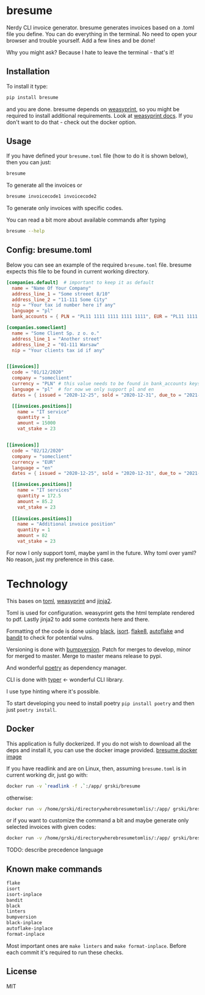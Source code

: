 # bresume
Nerdy CLI invoice generator. bresume generates invoices based on a .toml file you define.
You can do everything in the terminal. No need to open your browser and trouble yourself. Add a few lines and be done! 

Why you might ask? Because I hate to leave the terminal - that's it!

## Installation
To install it type:
```bash
pip install bresume
```
and you are done. bresume depends on [weasyprint](https://github.com/Kozea/WeasyPrint/), so you might be required to install additional requirements. Look at [weasyprint docs](https://weasyprint.readthedocs.io/en/stable/).
If you don't want to do that - check out the docker option.

## Usage
If you have defined your `bresume.toml` file (how to do it is shown below), then you can just:
```bash
bresume
```
To generate all the invoices or
```bash
bresume invoicecode1 invoicecode2
```
To generate only invoices with specific codes.

You can read a bit more about available commands after typing
```bash
bresume --help
```

## Config: bresume.toml
Below you can see an example of the required `bresume.toml` file.
bresume expects this file to be found in current working directory.

``` toml
[companies.default]  # important to keep it as default 
  name = "Name Of Your Company"
  address_line_1 = "Some streeet 8/10"
  address_line_2 = "11-111 Some City"
  nip = "Your tax id number here if any"
  language = "pl"
  bank_accounts = { PLN = "PL11 1111 1111 1111 1111", EUR = "PL11 1111 1111 1111 1111" }

[companies.someclient]
  name = "Some Client Sp. z o. o."
  address_line_1 = "Another street"
  address_line_2 = "01-111 Warsaw"
  nip = "Your clients tax id if any"


[[invoices]]
  code = "01/12/2020"
  company = "someclient"
  currency = "PLN" # this value needs to be found in bank_accounts keys
  language = "pl"  # for now we only support pl and en
  dates = { issued = "2020-12-25", sold = "2020-12-31", due_to = "2021-01-15"}

  [[invoices.positions]]
    name = "IT service"
    quantity = 1
    amount = 15000
    vat_stake = 23


[[invoices]]
  code = "02/12/2020"
  company = "someclient"
  currency = "EUR"
  language = "en"
  dates = { issued = "2020-12-25", sold = "2020-12-31", due_to = "2021-01-10"}

  [[invoices.positions]] 
    name = "IT services"
    quantity = 172.5
    amount = 85.2
    vat_stake = 23
  
  [[invoices.positions]] 
    name = "Additional invoice position"
    quantity = 1
    amount = 82
    vat_stake = 23
```
For now I only support toml, maybe yaml in the future. Why toml over yaml? No reason, just my preference in this case.

# Technology
This bases on
[toml](https://github.com/uiri/toml), [weasyprint](https://github.com/Kozea/WeasyPrint/) and [jinja2](https://github.com/pallets/jinja).

Toml is used for configuration.
weasyprint gets the html template rendered to pdf.
Lastly jinja2 to add some contexts here and there.

Formatting of the code is done using [black](https://github.com/psf/black), [isort](https://github.com/timothycrosley/isort).
[flake8](https://gitlab.com/pycqa/flake8), [autoflake](https://github.com/myint/autoflake) and [bandit](https://github.com/PyCQA/bandit/) to check for potential vulns.

Versioning is done with [bumpversion](https://github.com/peritus/bumpversion).
Patch for merges to develop, minor for merged to master. Merge to master means release to pypi.

And wonderful [poetry](https://github.com/python-poetry/poetry) as dependency manager.

CLI is done with [typer](https://github.com/tiangolo/typer) <- wonderful CLI library.

I use type hinting where it's possible.

To start developing you need to install poetry
`pip install poetry` and then just `poetry install`. 

## Docker 
This application is fully dockerized. If you do not wish to download all the deps and install it, you can use the docker image provided.
[bresume docker image](https://hub.docker.com/r/grski/bresume)

If you have readlink and are on Linux, then, assuming `bresume.toml` is in current working dir, just go with:
```bash
docker run -v `readlink -f .`:/app/ grski/bresume
```
otherwise:

```bash
docker run -v /home/grski/directorywherebresumetomlis/:/app/ grski/bresume
```

or if you want to customize the command a bit and maybe generate only selected invoices with given codes:
```bash
docker run -v /home/grski/directorywherebresumetomlis/:/app/ grski/bresume sh -c "python -m bresume somecode1 somecode2"
```

TODO: describe precedence language

## Known make commands
```bash
flake
isort
isort-inplace
bandit
black
linters
bumpversion
black-inplace
autoflake-inplace
format-inplace
```
Most important ones are `make linters` and `make format-inplace`. Before each commit it's required to run these checks.

## License
MIT

